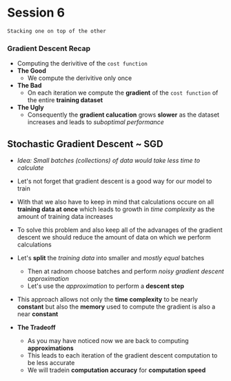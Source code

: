 # Session 6

```
Stacking one on top of the other
```

### Gradient Descent Recap
* Computing the derivitive of the `cost function`
* **The Good**
    * We compute the derivitive only once
* **The Bad**
    * On each iteration we compute the **gradient** of the `cost function` of the entire **training dataset**
* **The Ugly**
    * Consequently the **gradient calucation** grows **slower** as the dataset increases and leads to *suboptimal performance*

## Stochastic Gradient Descent ~ SGD

* *Idea: Small batches (collections) of data would take less time to calculate*
* Let's not forget that gradient descent is a good way for our model to train 
* With that we also have to keep in mind that calculations occure on all **training data at once** which leads to growth in *time complexity* as the amount of training data increases 
* To solve this problem and also keep all of the advanages of the gradient descent we should reduce the amount of data on which we perform calculations

* Let's **split** the *training data* into smaller and *mostly equal* batches 
    * Then at radnom choose batches and perform *noisy gradient descent approximation* 
    * Let's use the *approximation* to perform a **descent step**

* This approach allows not only the **time complexity** to be nearly **constant** but also the **memory** used to compute the gradient is also a near **constant** 
* **The Tradeoff**
    * As you may have noticed now we are back to computing **approximations**
    * This leads to each iteration of the gradient descent computation to be less accurate
    * We will tradein **computation accuracy** for **computation speed**
